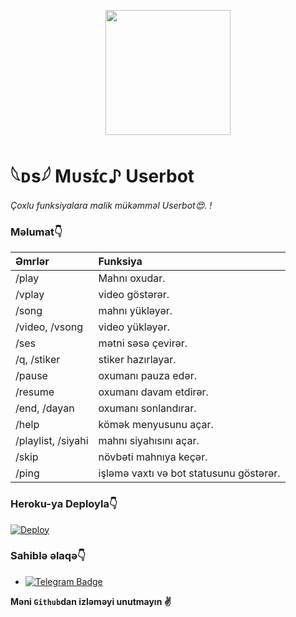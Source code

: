 <p align="center">
  <img src="https://telegra.ph/file/81a9e1d0da4d570012592.jpg" width="200" height="200">
</p>

# 𓆩ᴅs𓆪 Mᴜsɪ́ᴄ♪ Userbot
_Çoxlu funksiyalara malik mükəmməl Userbot😍. !_

### Məlumat👇
Əmrlər | Funksiya
:--- | :---
/play | Mahnı oxudar.
/vplay | video göstərər.
/song | mahnı yükləyər.
/video, /vsong | video yükləyər.
/ses | mətni səsə çevirər.
/q, /stiker | stiker hazırlayar.
/pause | oxumanı pauza edər.
/resume | oxumanı davam etdirər.
/end, /dayan | oxumanı sonlandırar.
/help | kömək menyusunu açar.
/playlist, /siyahi | mahnı siyahısını açar.
/skip | növbəti mahnıya keçər.
/ping | işləmə vaxtı və bot statusunu göstərər.

### Heroku-ya Deployla👇
[![Deploy](https://www.herokucdn.com/deploy/button.svg)](https://heroku.com/deploy?template=https://github.com/Yushkabotss/userbot2)

### Sahiblə əlaqə👇
- <a href="https://t.me/ABISHOV_27"><img src="https://img.shields.io/badge/-²⁷ʏᴜsʜᴋᴀ⁰³-0290F7?style=flat-square&amp;labelColor=FFFFFF&amp;logo=Telegram&amp;link=https://t.me/ABISHOV_27" alt="Telegram Badge"></a>

**Məni `Github`dan izləməyi unutmayın ✌️**
